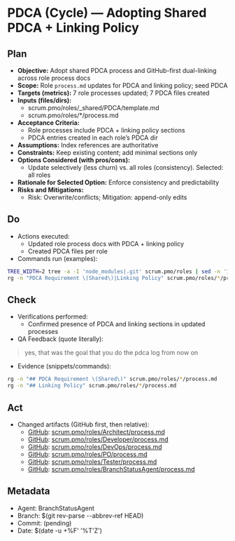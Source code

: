 # PDCA (Cycle) — Adopting Shared PDCA + Linking Policy

## Plan
- **Objective:** Adopt shared PDCA process and GitHub-first dual-linking across role process docs
- **Scope:** Role `process.md` updates for PDCA and linking policy; seed PDCA
- **Targets (metrics):** 7 role processes updated; 7 PDCA files created
- **Inputs (files/dirs):**
  - scrum.pmo/roles/_shared/PDCA/template.md
  - scrum.pmo/roles/*/process.md
- **Acceptance Criteria:**
  - Role processes include PDCA + linking policy sections
  - PDCA entries created in each role’s PDCA dir
- **Assumptions:** Index references are authoritative
- **Constraints:** Keep existing content; add minimal sections only
- **Options Considered (with pros/cons):**
  - Update selectively (less churn) vs. all roles (consistency). Selected: all roles
- **Rationale for Selected Option:** Enforce consistency and predictability
- **Risks and Mitigations:**
  - Risk: Overwrite/conflicts; Mitigation: append-only edits

## Do
- Actions executed:
  - Updated role process docs with PDCA + linking policy
  - Created PDCA files per role
- Commands run (examples):
```bash
TREE_WIDTH=2 tree -a -I 'node_modules|.git' scrum.pmo/roles | sed -n '1,60p'
rg -n "PDCA Requirement \(Shared\)|Linking Policy" scrum.pmo/roles/*/process.md | sed -n '1,40p'
```

## Check
- Verifications performed:
  - Confirmed presence of PDCA and linking sections in updated processes
- QA Feedback (quote literally):
> yes, that was the goal that you do the pdca log from now on
- Evidence (snippets/commands):
```bash
rg -n "## PDCA Requirement \(Shared\)" scrum.pmo/roles/*/process.md
rg -n "## Linking Policy" scrum.pmo/roles/*/process.md
```

## Act
- Changed artifacts (GitHub first, then relative):
  - [GitHub](https://github.com/Cerulean-Circle-GmbH/Web4Articles/blob/feature/branchStatusAgent/scrum.pmo/roles/Architect/process.md): [scrum.pmo/roles/Architect/process.md](../../Architect/process.md)
  - [GitHub](https://github.com/Cerulean-Circle-GmbH/Web4Articles/blob/feature/branchStatusAgent/scrum.pmo/roles/Developer/process.md): [scrum.pmo/roles/Developer/process.md](../../Developer/process.md)
  - [GitHub](https://github.com/Cerulean-Circle-GmbH/Web4Articles/blob/feature/branchStatusAgent/scrum.pmo/roles/DevOps/process.md): [scrum.pmo/roles/DevOps/process.md](../../DevOps/process.md)
  - [GitHub](https://github.com/Cerulean-Circle-GmbH/Web4Articles/blob/feature/branchStatusAgent/scrum.pmo/roles/PO/process.md): [scrum.pmo/roles/PO/process.md](../../PO/process.md)
  - [GitHub](https://github.com/Cerulean-Circle-GmbH/Web4Articles/blob/feature/branchStatusAgent/scrum.pmo/roles/Tester/process.md): [scrum.pmo/roles/Tester/process.md](../../Tester/process.md)
  - [GitHub](https://github.com/Cerulean-Circle-GmbH/Web4Articles/blob/feature/branchStatusAgent/scrum.pmo/roles/BranchStatusAgent/process.md): [scrum.pmo/roles/BranchStatusAgent/process.md](../../BranchStatusAgent/process.md)

## Metadata
- Agent: BranchStatusAgent
- Branch: $(git rev-parse --abbrev-ref HEAD)
- Commit: (pending)
- Date: $(date -u +%F' '%T'Z')
